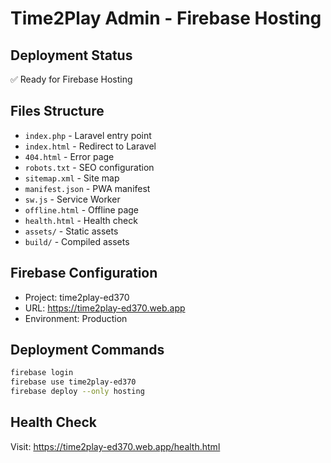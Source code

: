 # Time2Play Admin - Firebase Hosting

## Deployment Status
✅ Ready for Firebase Hosting

## Files Structure
- `index.php` - Laravel entry point
- `index.html` - Redirect to Laravel
- `404.html` - Error page
- `robots.txt` - SEO configuration
- `sitemap.xml` - Site map
- `manifest.json` - PWA manifest
- `sw.js` - Service Worker
- `offline.html` - Offline page
- `health.html` - Health check
- `assets/` - Static assets
- `build/` - Compiled assets

## Firebase Configuration
- Project: time2play-ed370
- URL: https://time2play-ed370.web.app
- Environment: Production

## Deployment Commands
```bash
firebase login
firebase use time2play-ed370
firebase deploy --only hosting
```

## Health Check
Visit: https://time2play-ed370.web.app/health.html
